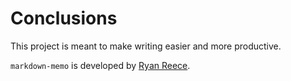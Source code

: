 Conclusions
===============================================================================

This project is meant to make writing easier and more productive.

`markdown-memo` is developed by [Ryan Reece](http://reece.scipp.ucsc.edu/).


